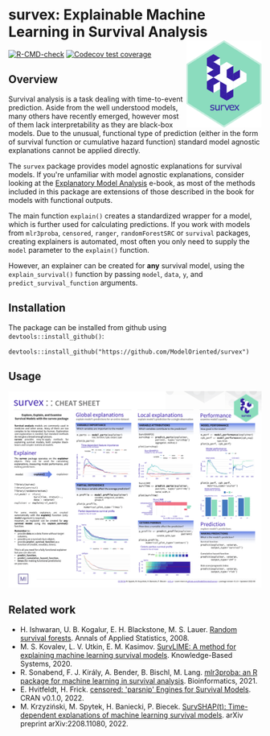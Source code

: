 # survex: Explainable Machine Learning in Survival Analysis <img src="man/figures/survex.png" align="right" width="150px"/>

[![R-CMD-check](https://github.com/ModelOriented/survex/actions/workflows/R-CMD-check.yaml/badge.svg)](https://github.com/ModelOriented/survex/actions/workflows/R-CMD-check.yaml)
[![Codecov test coverage](https://codecov.io/gh/ModelOriented/survex/branch/main/graph/badge.svg)](https://app.codecov.io/gh/ModelOriented/survex?branch=main)


## Overview 

Survival analysis is a task dealing with time-to-event prediction. Aside from the well understood models, many others have recently emerged, however most of them lack interpretability as they are black-box models. Due to the unusual, functional type of prediction (either in the form of survival function or cumulative hazard function) standard model agnostic explanations cannot be applied directly.

The `survex` package provides model agnostic explanations for survival models. If you're unfamiliar with model agnostic explanations, consider looking at the [Explanatory Model Analysis](https://ema.drwhy.ai/) e-book, as most of the methods included in this package are extensions of those described in the book for models with functional outputs. 

The main function `explain()` creates a standardized wrapper for a model, which is further used for calculating predictions. If you work with models from `mlr3proba`, `censored`, `ranger`, `randomForestSRC` or `survival` packages, creating explainers is automated, most often you only need to supply the `model` parameter to the `explain()` function.

However, an explainer can be created for **any** survival model, using the `explain_survival()` function by passing `model`, `data`, `y`, and `predict_survival_function` arguments.


## Installation

The package can be installed from github using `devtools::install_github()`:

```
devtools::install_github("https://github.com/ModelOriented/survex")
```


## Usage

[![`survex` usage cheatsheet](man/figures/cheatsheet.png)](https://github.com/ModelOriented/survex/blob/main/misc/cheatsheet.pdf)


## Related work

- H. Ishwaran, U. B. Kogalur, E. H. Blackstone, M. S. Lauer. [Random survival forests](https://projecteuclid.org/journalArticle/Download?urlId=10.1214%2F08-AOAS169). Annals of Applied Statistics, 2008.
- M. S. Kovalev, L. V. Utkin, E. M. Kasimov. [SurvLIME: A method for explaining machine learning survival models](https://doi.org/10.1016/j.knosys.2020.106164). Knowledge-Based Systems, 2020.
- R. Sonabend, F. J. Király, A. Bender, B. Bischl, M. Lang. [mlr3proba: an R package for machine learning in survival analysis](https://doi.org/10.1093/bioinformatics/btab039). Bioinformatics, 2021.
- E. Hvitfeldt, H. Frick. [censored: 'parsnip' Engines for Survival Models](https://github.com/tidymodels/censored). CRAN v0.1.0, 2022.
- M. Krzyziński, M. Spytek, H. Baniecki, P. Biecek. [SurvSHAP(t): Time-dependent explanations of machine learning survival models](https://arxiv.org/abs/2208.11080). arXiv preprint arXiv:2208.11080, 2022.
